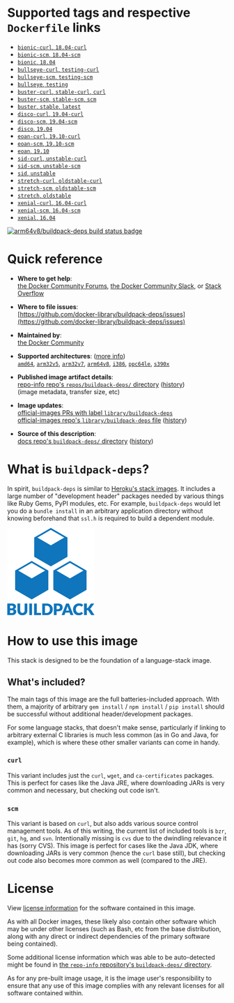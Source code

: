 <!--

********************************************************************************

WARNING:

    DO NOT EDIT "buildpack-deps/README.md"

    IT IS AUTO-GENERATED

    (from the other files in "buildpack-deps/" combined with a set of templates)

********************************************************************************

-->

# Supported tags and respective `Dockerfile` links

-	[`bionic-curl`, `18.04-curl`](https://github.com/docker-library/buildpack-deps/blob/b0fc01aa5e3aed6820d8fed6f3301e0542fbeb36/bionic/curl/Dockerfile)
-	[`bionic-scm`, `18.04-scm`](https://github.com/docker-library/buildpack-deps/blob/0db0cf15f1c507b17e7edc6dfbe301b8e357568f/bionic/scm/Dockerfile)
-	[`bionic`, `18.04`](https://github.com/docker-library/buildpack-deps/blob/cd0058f0893008c7ffa8e9cb9d3d5208cf5f2f75/bionic/Dockerfile)
-	[`bullseye-curl`, `testing-curl`](https://github.com/docker-library/buildpack-deps/blob/3c71697594e9eef1d673df9f1d379fdc0f7ff111/bullseye/curl/Dockerfile)
-	[`bullseye-scm`, `testing-scm`](https://github.com/docker-library/buildpack-deps/blob/3c71697594e9eef1d673df9f1d379fdc0f7ff111/bullseye/scm/Dockerfile)
-	[`bullseye`, `testing`](https://github.com/docker-library/buildpack-deps/blob/cd0058f0893008c7ffa8e9cb9d3d5208cf5f2f75/bullseye/Dockerfile)
-	[`buster-curl`, `stable-curl`, `curl`](https://github.com/docker-library/buildpack-deps/blob/b0fc01aa5e3aed6820d8fed6f3301e0542fbeb36/buster/curl/Dockerfile)
-	[`buster-scm`, `stable-scm`, `scm`](https://github.com/docker-library/buildpack-deps/blob/99a1c33fda559272e9322b02a5d778bbd04154e7/buster/scm/Dockerfile)
-	[`buster`, `stable`, `latest`](https://github.com/docker-library/buildpack-deps/blob/cd0058f0893008c7ffa8e9cb9d3d5208cf5f2f75/buster/Dockerfile)
-	[`disco-curl`, `19.04-curl`](https://github.com/docker-library/buildpack-deps/blob/dad73efaa10245757e58d28742cb7ed35fcd31f2/disco/curl/Dockerfile)
-	[`disco-scm`, `19.04-scm`](https://github.com/docker-library/buildpack-deps/blob/dad73efaa10245757e58d28742cb7ed35fcd31f2/disco/scm/Dockerfile)
-	[`disco`, `19.04`](https://github.com/docker-library/buildpack-deps/blob/cd0058f0893008c7ffa8e9cb9d3d5208cf5f2f75/disco/Dockerfile)
-	[`eoan-curl`, `19.10-curl`](https://github.com/docker-library/buildpack-deps/blob/7f5fa2e64174be2821552587b23f7d84b1dae71c/eoan/curl/Dockerfile)
-	[`eoan-scm`, `19.10-scm`](https://github.com/docker-library/buildpack-deps/blob/7f5fa2e64174be2821552587b23f7d84b1dae71c/eoan/scm/Dockerfile)
-	[`eoan`, `19.10`](https://github.com/docker-library/buildpack-deps/blob/cd0058f0893008c7ffa8e9cb9d3d5208cf5f2f75/eoan/Dockerfile)
-	[`sid-curl`, `unstable-curl`](https://github.com/docker-library/buildpack-deps/blob/b0fc01aa5e3aed6820d8fed6f3301e0542fbeb36/sid/curl/Dockerfile)
-	[`sid-scm`, `unstable-scm`](https://github.com/docker-library/buildpack-deps/blob/99a1c33fda559272e9322b02a5d778bbd04154e7/sid/scm/Dockerfile)
-	[`sid`, `unstable`](https://github.com/docker-library/buildpack-deps/blob/cd0058f0893008c7ffa8e9cb9d3d5208cf5f2f75/sid/Dockerfile)
-	[`stretch-curl`, `oldstable-curl`](https://github.com/docker-library/buildpack-deps/blob/b0fc01aa5e3aed6820d8fed6f3301e0542fbeb36/stretch/curl/Dockerfile)
-	[`stretch-scm`, `oldstable-scm`](https://github.com/docker-library/buildpack-deps/blob/1845b3f918f69b4c97912b0d4d68a5658458e84f/stretch/scm/Dockerfile)
-	[`stretch`, `oldstable`](https://github.com/docker-library/buildpack-deps/blob/cd0058f0893008c7ffa8e9cb9d3d5208cf5f2f75/stretch/Dockerfile)
-	[`xenial-curl`, `16.04-curl`](https://github.com/docker-library/buildpack-deps/blob/b0fc01aa5e3aed6820d8fed6f3301e0542fbeb36/xenial/curl/Dockerfile)
-	[`xenial-scm`, `16.04-scm`](https://github.com/docker-library/buildpack-deps/blob/2da658b9a1b91fa61d63ffad2ea52685cac6c702/xenial/scm/Dockerfile)
-	[`xenial`, `16.04`](https://github.com/docker-library/buildpack-deps/blob/cd0058f0893008c7ffa8e9cb9d3d5208cf5f2f75/xenial/Dockerfile)

[![arm64v8/buildpack-deps build status badge](https://img.shields.io/jenkins/s/https/doi-janky.infosiftr.net/job/multiarch/job/arm64v8/job/buildpack-deps.svg?label=arm64v8/buildpack-deps%20%20build%20job)](https://doi-janky.infosiftr.net/job/multiarch/job/arm64v8/job/buildpack-deps/)

# Quick reference

-	**Where to get help**:  
	[the Docker Community Forums](https://forums.docker.com/), [the Docker Community Slack](https://blog.docker.com/2016/11/introducing-docker-community-directory-docker-community-slack/), or [Stack Overflow](https://stackoverflow.com/search?tab=newest&q=docker)

-	**Where to file issues**:  
	[https://github.com/docker-library/buildpack-deps/issues](https://github.com/docker-library/buildpack-deps/issues)

-	**Maintained by**:  
	[the Docker Community](https://github.com/docker-library/buildpack-deps)

-	**Supported architectures**: ([more info](https://github.com/docker-library/official-images#architectures-other-than-amd64))  
	[`amd64`](https://hub.docker.com/r/amd64/buildpack-deps/), [`arm32v5`](https://hub.docker.com/r/arm32v5/buildpack-deps/), [`arm32v7`](https://hub.docker.com/r/arm32v7/buildpack-deps/), [`arm64v8`](https://hub.docker.com/r/arm64v8/buildpack-deps/), [`i386`](https://hub.docker.com/r/i386/buildpack-deps/), [`ppc64le`](https://hub.docker.com/r/ppc64le/buildpack-deps/), [`s390x`](https://hub.docker.com/r/s390x/buildpack-deps/)

-	**Published image artifact details**:  
	[repo-info repo's `repos/buildpack-deps/` directory](https://github.com/docker-library/repo-info/blob/master/repos/buildpack-deps) ([history](https://github.com/docker-library/repo-info/commits/master/repos/buildpack-deps))  
	(image metadata, transfer size, etc)

-	**Image updates**:  
	[official-images PRs with label `library/buildpack-deps`](https://github.com/docker-library/official-images/pulls?q=label%3Alibrary%2Fbuildpack-deps)  
	[official-images repo's `library/buildpack-deps` file](https://github.com/docker-library/official-images/blob/master/library/buildpack-deps) ([history](https://github.com/docker-library/official-images/commits/master/library/buildpack-deps))

-	**Source of this description**:  
	[docs repo's `buildpack-deps/` directory](https://github.com/docker-library/docs/tree/master/buildpack-deps) ([history](https://github.com/docker-library/docs/commits/master/buildpack-deps))

# What is `buildpack-deps`?

In spirit, `buildpack-deps` is similar to [Heroku's stack images](https://github.com/heroku/stack-images/blob/master/bin/cedar.sh). It includes a large number of "development header" packages needed by various things like Ruby Gems, PyPI modules, etc. For example, `buildpack-deps` would let you do a `bundle install` in an arbitrary application directory without knowing beforehand that `ssl.h` is required to build a dependent module.

![logo](https://raw.githubusercontent.com/docker-library/docs/01c12653951b2fe592c1f93a13b4e289ada0e3a1/buildpack-deps/logo.png)

# How to use this image

This stack is designed to be the foundation of a language-stack image.

## What's included?

The main tags of this image are the full batteries-included approach. With them, a majority of arbitrary `gem install` / `npm install` / `pip install` should be successful without additional header/development packages.

For some language stacks, that doesn't make sense, particularly if linking to arbitrary external C libraries is much less common (as in Go and Java, for example), which is where these other smaller variants can come in handy.

### `curl`

This variant includes just the `curl`, `wget`, and `ca-certificates` packages. This is perfect for cases like the Java JRE, where downloading JARs is very common and necessary, but checking out code isn't.

### `scm`

This variant is based on `curl`, but also adds various source control management tools. As of this writing, the current list of included tools is `bzr`, `git`, `hg`, and `svn`. Intentionally missing is `cvs` due to the dwindling relevance it has (sorry CVS). This image is perfect for cases like the Java JDK, where downloading JARs is very common (hence the `curl` base still), but checking out code also becomes more common as well (compared to the JRE).

# License

View [license information](https://www.debian.org/social_contract#guidelines) for the software contained in this image.

As with all Docker images, these likely also contain other software which may be under other licenses (such as Bash, etc from the base distribution, along with any direct or indirect dependencies of the primary software being contained).

Some additional license information which was able to be auto-detected might be found in [the `repo-info` repository's `buildpack-deps/` directory](https://github.com/docker-library/repo-info/tree/master/repos/buildpack-deps).

As for any pre-built image usage, it is the image user's responsibility to ensure that any use of this image complies with any relevant licenses for all software contained within.
